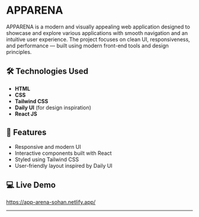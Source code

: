 # APPARENA

APPARENA is a modern and visually appealing web application designed to showcase and explore various applications with smooth navigation and an intuitive user experience. The project focuses on clean UI, responsiveness, and performance — built using modern front-end tools and design principles.

## 🛠️ Technologies Used
- **HTML**  
- **CSS**  
- **Tailwind CSS**  
- **Daily UI** (for design inspiration)  
- **React JS**

## 🚀 Features
- Responsive and modern UI  
- Interactive components built with React  
- Styled using Tailwind CSS  
- User-friendly layout inspired by Daily UI  

## 💻 Live Demo
https://app-arena-sohan.netlify.app/ 

---

